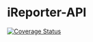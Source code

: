 # iReporter-API
[![Coverage Status](https://coveralls.io/repos/github/Benkimeric/iReporter-API/badge.svg?branch=bg-fix-travis-162329458)](https://coveralls.io/github/Benkimeric/iReporter-API?branch=bg-fix-travis-162329458)
